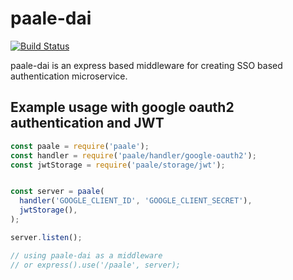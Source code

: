 paale-dai
=======================
[![Build Status](https://travis-ci.org/IntroCept/paale-dai.svg?branch=master)](https://travis-ci.org/IntroCept/paale-dai)

paale-dai is an express based middleware for creating SSO based authentication microservice.

## Example usage with google oauth2 authentication and JWT
```js
const paale = require('paale');
const handler = require('paale/handler/google-oauth2');
const jwtStorage = require('paale/storage/jwt');


const server = paale(
  handler('GOOGLE_CLIENT_ID', 'GOOGLE_CLIENT_SECRET'),
  jwtStorage(),
);

server.listen();

// using paale-dai as a middleware
// or express().use('/paale', server); 
```